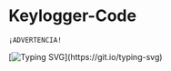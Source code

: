# Keylogger-Code

``` 
¡ADVERTENCIA!
```

[![Typing SVG](https://readme-typing-svg.herokuapp.com?size=16&color=F70000&center=falso&vCenter=falso&lines=Este+material+esta+hecho+con+fines+educativo;el+autor+no+se+hace+responsable+por+el+mal+uso;que+se+le+pueda+dar+a+esta+informaci%C3%B3n.)](https://git.io/typing-svg)
